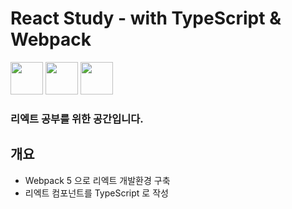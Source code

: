 # React Study - with TypeScript & Webpack

<img src="https://user-images.githubusercontent.com/75922558/114124533-a8d55d00-992f-11eb-9b60-d6a46745bcca.png" width="52" height="52">
<img src="https://user-images.githubusercontent.com/75922558/114124549-b559b580-992f-11eb-8b1d-1f088c3536f2.png" width="52" height="52">
<img src="https://user-images.githubusercontent.com/75922558/114124587-c4406800-992f-11eb-8be4-09df043efe81.png" width="52" height="52">


### 리엑트 공부를 위한 공간입니다.


## 개요
- Webpack 5 으로 리엑트 개발환경 구축
- 리엑트 컴포넌트를 TypeScript 로 작성